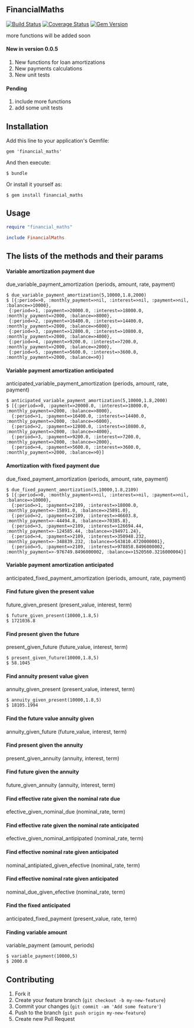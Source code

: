 ## FinancialMaths
[![Build Status](https://travis-ci.org/rderoldan1/financial_maths.png?branch=master)](https://travis-ci.org/rderoldan1/financial_maths)
[![Coverage Status](https://coveralls.io/repos/rderoldan1/financial_maths/badge.png?branch=master)](https://coveralls.io/r/rderoldan1/financial_maths)
[![Gem Version](https://badge.fury.io/rb/financial_maths.png)](http://badge.fury.io/rb/financial_maths)

more functions will be added soon

#### New in version 0.0.5
   1. New functions for loan amortizations
   2. New payments calculations
   3. New unit tests

#### Pending
   1. include more functions
   3. add some unit tests

## Installation

Add this line to your application's Gemfile:

    gem 'financial_maths'

And then execute:

    $ bundle

Or install it yourself as:

    $ gem install financial_maths

## Usage
```ruby
require "financial_maths"

include FinancialMaths

```

## The lists of the methods and their params

#### Variable amortization payment due
due_variable_payment_amortization (periods, amount, rate, payment)

    $ due_variable_payment_amortization(5,10000,1.8,2000)
    $ [{:period=>0, :monthly_payment=>nil, :interest=>nil, :payment=>nil, :balance=>10000},
     {:period=>1, :payment=>20000.0, :interest=>18000.0, :monthly_payment=>2000, :balance=>8000},
     {:period=>2, :payment=>16400.0, :interest=>14400.0, :monthly_payment=>2000, :balance=>6000},
     {:period=>3, :payment=>12800.0, :interest=>10800.0, :monthly_payment=>2000, :balance=>4000},
     {:period=>4, :payment=>9200.0, :interest=>7200.0, :monthly_payment=>2000, :balance=>2000},
     {:period=>5, :payment=>5600.0, :interest=>3600.0, :monthly_payment=>2000, :balance=>0}]


#### Variable payment amortization anticipated
anticipated_variable_payment_amortization (periods, amount, rate, payment)

    $ anticipated_variable_payment_amortization(5,10000,1.8,2000)
    $ [{:period=>0, :payment=>20000.0, :interest=>18000.0, :monthly_payment=>2000, :balance=>8000},
      {:period=>1, :payment=>16400.0, :interest=>14400.0, :monthly_payment=>2000, :balance=>6000},
      {:period=>2, :payment=>12800.0, :interest=>10800.0, :monthly_payment=>2000, :balance=>4000},
      {:period=>3, :payment=>9200.0, :interest=>7200.0, :monthly_payment=>2000, :balance=>2000},
      {:period=>4, :payment=>5600.0, :interest=>3600.0, :monthly_payment=>2000, :balance=>0}]

#### Amortization with fixed payment due
due_fixed_payment_amortization (periods, amount, rate, payment)

    $ due_fixed_payment_amortization(5,10000,1.8,2109)
    $ [{:period=>0, :monthly_payment=>nil, :interest=>nil, :payment=>nil, :balance=>10000},
      {:period=>1, :payment=>2109, :interest=>18000.0, :monthly_payment=>-15891.0, :balance=>25891.0},
      {:period=>2, :payment=>2109, :interest=>46603.8, :monthly_payment=>-44494.8, :balance=>70385.8},
      {:period=>3, :payment=>2109, :interest=>126694.44, :monthly_payment=>-124585.44, :balance=>194971.24},
      {:period=>4, :payment=>2109, :interest=>350948.232, :monthly_payment=>-348839.232, :balance=>543810.4720000001},
      {:period=>5, :payment=>2109, :interest=>978858.8496000002, :monthly_payment=>-976749.8496000002, :balance=>1520560.3216000004}]


#### Variable payment amortization anticipated
anticipated_fixed_payment_amortization (periods, amount, rate, payment)


#### Find future given the present value
future_given_present (present_value, interest, term)

    $ future_given_present(10000,1.8,5)
    $ 1721036.8

#### Find present given the future
present_given_future (future_value, interest, term)

    $ present_given_future(10000,1.8,5)
    $ 58.1045

#### Find annuity present value given
annuity_given_present (present_value, interest, term)

    $ annuity_given_present(10000,1.8,5)
    $ 18105.1994

#### Find the future value annuity given
annuity_given_future (future_value, interest, term)

#### Find present given the annuity
present_given_annuity (annuity, interest, term)

#### Find future given the annuity
future_given_annuity (annuity, interest, term)

#### Find effective rate given the nominal rate due
efective_given_nominal_due (nominal_rate, term)

#### Find effective rate given the nominal rate anticipated
efective_given_nominal_antipipated (nominal_rate, term)

#### Find effective nominal rate given anticipated
nominal_antipiated_given_efective (nominal_rate, term)

#### Find effective nominal rate given anticipated
nominal_due_given_efective (nominal_rate, term)

#### Find the fixed anticipated
anticipated_fixed_payment (present_value, rate, term)

#### Finding variable amount
variable_payment (amount, periods)

    $ variable_payment(10000,5)
    $ 2000.0

## Contributing

1. Fork it
2. Create your feature branch (`git checkout -b my-new-feature`)
3. Commit your changes (`git commit -am 'Add some feature'`)
4. Push to the branch (`git push origin my-new-feature`)
5. Create new Pull Request
